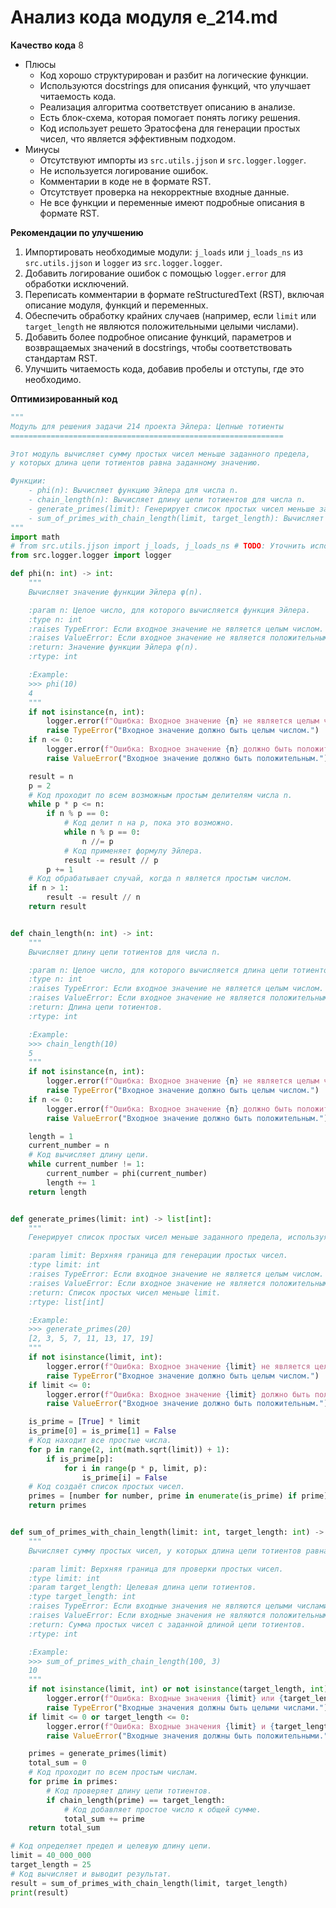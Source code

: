 # Анализ кода модуля e_214.md

**Качество кода**
8
-  Плюсы
    - Код хорошо структурирован и разбит на логические функции.
    - Используются docstrings для описания функций, что улучшает читаемость кода.
    - Реализация алгоритма соответствует описанию в анализе.
    - Есть блок-схема, которая помогает понять логику решения.
    - Код использует решето Эратосфена для генерации простых чисел, что является эффективным подходом.
-  Минусы
    - Отсутствуют импорты из `src.utils.jjson` и `src.logger.logger`.
    - Не используется логирование ошибок.
    - Комментарии в коде не в формате RST.
    - Отсутствует проверка на некорректные входные данные.
    - Не все функции и переменные имеют подробные описания в формате RST.

**Рекомендации по улучшению**

1.  Импортировать необходимые модули: `j_loads` или `j_loads_ns` из `src.utils.jjson` и `logger` из `src.logger.logger`.
2.  Добавить логирование ошибок с помощью `logger.error` для обработки исключений.
3.  Переписать комментарии в формате reStructuredText (RST), включая описание модуля, функций и переменных.
4.  Обеспечить обработку крайних случаев (например, если `limit` или `target_length` не являются положительными целыми числами).
5.  Добавить более подробное описание функций, параметров и возвращаемых значений в docstrings, чтобы соответствовать стандартам RST.
6.  Улучшить читаемость кода, добавив пробелы и отступы, где это необходимо.

**Оптимизированный код**

```python
"""
Модуль для решения задачи 214 проекта Эйлера: Цепные тотиенты
=============================================================

Этот модуль вычисляет сумму простых чисел меньше заданного предела,
у которых длина цепи тотиентов равна заданному значению.

Функции:
    - phi(n): Вычисляет функцию Эйлера для числа n.
    - chain_length(n): Вычисляет длину цепи тотиентов для числа n.
    - generate_primes(limit): Генерирует список простых чисел меньше заданного предела.
    - sum_of_primes_with_chain_length(limit, target_length): Вычисляет сумму простых чисел с заданной длиной цепи тотиентов.
"""
import math
# from src.utils.jjson import j_loads, j_loads_ns # TODO: Уточнить использование и необходимость
from src.logger.logger import logger

def phi(n: int) -> int:
    """
    Вычисляет значение функции Эйлера φ(n).

    :param n: Целое число, для которого вычисляется функция Эйлера.
    :type n: int
    :raises TypeError: Если входное значение не является целым числом.
    :raises ValueError: Если входное значение не является положительным.
    :return: Значение функции Эйлера φ(n).
    :rtype: int

    :Example:
    >>> phi(10)
    4
    """
    if not isinstance(n, int):
        logger.error(f"Ошибка: Входное значение {n} не является целым числом.")
        raise TypeError("Входное значение должно быть целым числом.")
    if n <= 0:
        logger.error(f"Ошибка: Входное значение {n} должно быть положительным.")
        raise ValueError("Входное значение должно быть положительным.")

    result = n
    p = 2
    # Код проходит по всем возможным простым делителям числа n.
    while p * p <= n:
        if n % p == 0:
            # Код делит n на p, пока это возможно.
            while n % p == 0:
                n //= p
            # Код применяет формулу Эйлера.
            result -= result // p
        p += 1
    # Код обрабатывает случай, когда n является простым числом.
    if n > 1:
        result -= result // n
    return result


def chain_length(n: int) -> int:
    """
    Вычисляет длину цепи тотиентов для числа n.

    :param n: Целое число, для которого вычисляется длина цепи тотиентов.
    :type n: int
    :raises TypeError: Если входное значение не является целым числом.
    :raises ValueError: Если входное значение не является положительным.
    :return: Длина цепи тотиентов.
    :rtype: int

    :Example:
    >>> chain_length(10)
    5
    """
    if not isinstance(n, int):
        logger.error(f"Ошибка: Входное значение {n} не является целым числом.")
        raise TypeError("Входное значение должно быть целым числом.")
    if n <= 0:
        logger.error(f"Ошибка: Входное значение {n} должно быть положительным.")
        raise ValueError("Входное значение должно быть положительным.")

    length = 1
    current_number = n
    # Код вычисляет длину цепи.
    while current_number != 1:
        current_number = phi(current_number)
        length += 1
    return length


def generate_primes(limit: int) -> list[int]:
    """
    Генерирует список простых чисел меньше заданного предела, используя решето Эратосфена.

    :param limit: Верхняя граница для генерации простых чисел.
    :type limit: int
    :raises TypeError: Если входное значение не является целым числом.
    :raises ValueError: Если входное значение не является положительным.
    :return: Список простых чисел меньше limit.
    :rtype: list[int]

    :Example:
    >>> generate_primes(20)
    [2, 3, 5, 7, 11, 13, 17, 19]
    """
    if not isinstance(limit, int):
        logger.error(f"Ошибка: Входное значение {limit} не является целым числом.")
        raise TypeError("Входное значение должно быть целым числом.")
    if limit <= 0:
        logger.error(f"Ошибка: Входное значение {limit} должно быть положительным.")
        raise ValueError("Входное значение должно быть положительным.")

    is_prime = [True] * limit
    is_prime[0] = is_prime[1] = False
    # Код находит все простые числа.
    for p in range(2, int(math.sqrt(limit)) + 1):
        if is_prime[p]:
            for i in range(p * p, limit, p):
                is_prime[i] = False
    # Код создаёт список простых чисел.
    primes = [number for number, prime in enumerate(is_prime) if prime]
    return primes


def sum_of_primes_with_chain_length(limit: int, target_length: int) -> int:
    """
    Вычисляет сумму простых чисел, у которых длина цепи тотиентов равна заданной длине.

    :param limit: Верхняя граница для проверки простых чисел.
    :type limit: int
    :param target_length: Целевая длина цепи тотиентов.
    :type target_length: int
    :raises TypeError: Если входные значения не являются целыми числами.
    :raises ValueError: Если входные значения не являются положительными.
    :return: Сумма простых чисел с заданной длиной цепи тотиентов.
    :rtype: int

    :Example:
    >>> sum_of_primes_with_chain_length(100, 3)
    10
    """
    if not isinstance(limit, int) or not isinstance(target_length, int):
        logger.error(f"Ошибка: Входные значения {limit} или {target_length} не являются целыми числами.")
        raise TypeError("Входные значения должны быть целыми числами.")
    if limit <= 0 or target_length <= 0:
        logger.error(f"Ошибка: Входные значения {limit} и {target_length} должны быть положительными.")
        raise ValueError("Входные значения должны быть положительными.")

    primes = generate_primes(limit)
    total_sum = 0
    # Код проходит по всем простым числам.
    for prime in primes:
        # Код проверяет длину цепи тотиентов.
        if chain_length(prime) == target_length:
            # Код добавляет простое число к общей сумме.
            total_sum += prime
    return total_sum

# Код определяет предел и целевую длину цепи.
limit = 40_000_000
target_length = 25
# Код вычисляет и выводит результат.
result = sum_of_primes_with_chain_length(limit, target_length)
print(result)
```